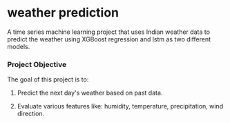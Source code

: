 # weather prediction

A time series machine learning project that uses Indian weather data to predict the weather using XGBoost regression and lstm as two different models.

### **Project Objective**


The goal of this project is to:

1. Predict the next day's weather based on past data.

2. Evaluate various features like: humidity, temperature, precipitation, wind direction. 
